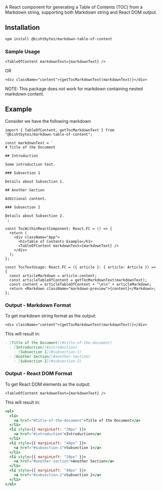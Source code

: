 A React component for generating a Table of Contents (TOC) from a Markdown string, supporting both Markdown string and React DOM output.

## Installation

```bash
npm install @bishtbytes/markdown-table-of-content
```

### Sample Usage

```tsx
<TableOfContent markdownText={markdownText} />
```

OR

```tsx
<div className="content">{getTocMarkdownText(markdownText)}</div>
```

NOTE: This package does not work for markdown containing nested markdown content.

## Example

Consider we have the following markdown

```tsx
import { TableOfContent, getTocMarkdownText } from "@bishtbytes/markdown-table-of-content";

const markdownText = `
# Title of the Document

## Introduction

Some introduction text.

### Subsection 1

Details about Subsection 1.

## Another Section

Additional content.

### Subsection 2

Details about Subsection 2.
`;

const TocWithinReactComponent: React.FC = () => {
  return (
    <div className="App">
      <h1>Table of Contents Example</h1>
      <TableOfContent markdownText={markdownText} />
    </div>
  );
};

const TocTextUsage: React.FC = ({ article }: { article: Article }) => {
  const articleMarkdown = article.content;
  const articleTableOfContent = getTocMarkdownText(markdownText);
  const content = articleTableOfContent + "\n\n" + articleMarkdown;
  return <Markdown className="markdown-preview">{content}</Markdown>;
};
```

### Output - Markdown Format

To get markdown string format as the output:

```tsx
<div className="content">{getTocMarkdownText(markdownText)}</div>
```

This will result in:

```markdown
- [Title of the Document](#title-of-the-document)
  - [Introduction](#introduction)
    - [Subsection 1](#subsection-1)
  - [Another Section](#another-section)
    - [Subsection 2](#subsection-2)
```

### Output - React DOM Format

To get React DOM elements as the output:

```tsx
<TableOfContent markdownText={markdownText} />
```

This will result in:

```jsx
<ul>
  <li>
    <a href="#title-of-the-document">Title of the Document</a>
  </li>
  <li style={{ marginLeft: "20px" }}>
    <a href="#introduction">Introduction</a>
  </li>
  <li style={{ marginLeft: "40px" }}>
    <a href="#subsection-1">Subsection 1</a>
  </li>
  <li style={{ marginLeft: "20px" }}>
    <a href="#another-section">Another Section</a>
  </li>
  <li style={{ marginLeft: "40px" }}>
    <a href="#subsection-2">Subsection 2</a>
  </li>
</ul>
```
